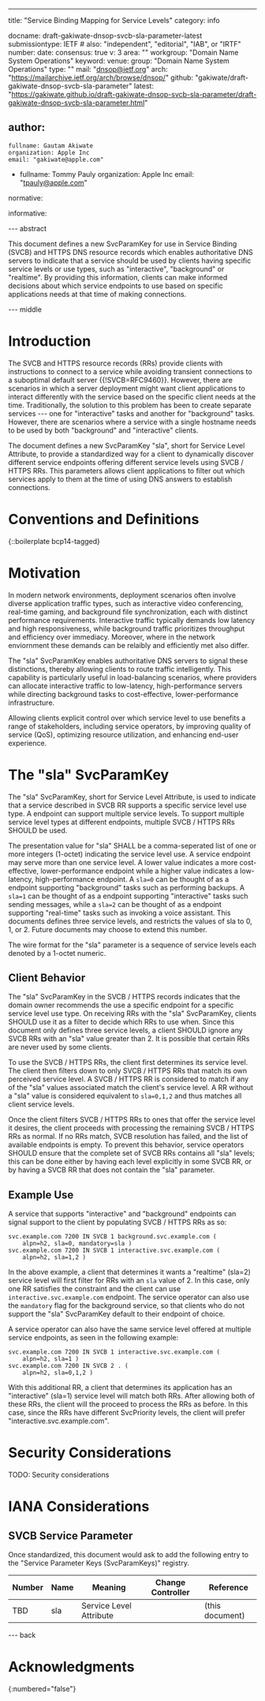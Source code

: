 ---
title: "Service Binding Mapping for Service Levels"
category: info

docname: draft-gakiwate-dnsop-svcb-sla-parameter-latest
submissiontype: IETF  # also: "independent", "editorial", "IAB", or "IRTF"
number:
date:
consensus: true
v: 3
area: ""
workgroup: "Domain Name System Operations"
keyword:
venue:
  group: "Domain Name System Operations"
  type: ""
  mail: "dnsop@ietf.org"
  arch: "https://mailarchive.ietf.org/arch/browse/dnsop/"
  github: "gakiwate/draft-gakiwate-dnsop-svcb-sla-parameter"
  latest: "https://gakiwate.github.io/draft-gakiwate-dnsop-svcb-sla-parameter/draft-gakiwate-dnsop-svcb-sla-parameter.html"

author:
 -
    fullname: Gautam Akiwate
    organization: Apple Inc
    email: "gakiwate@apple.com"
 -
    fullname: Tommy Pauly
    organization: Apple Inc
    email: "tpauly@apple.com"

normative:

informative:

--- abstract

This document defines a new SvcParamKey for use in Service Binding (SVCB) and
HTTPS DNS resource records which enables authoritative DNS servers to indicate
that a service should be used by clients having specific service levels
or use types, such as "interactive", "background" or "realtime". By providing this
information, clients can make informed decisions about which service endpoints
to use based on specific applications needs at that time of making connections.

--- middle

# Introduction

The SVCB and HTTPS resource records (RRs) provide clients with instructions to
connect to a service while avoiding transient connections to a suboptimal
default server {{!SVCB=RFC9460}}. However, there are scenarios in which a server
deployment might want client applications to interact differently with the service
based on the specific client needs at the time.  Traditionally, the solution to
this problem has been to create separate services --- one for "interactive"
tasks and another for "background" tasks.  However, there are scenarios where
a service with a single hostname needs to be used by both "background" and
"interactive" clients.

The document defines a new SvcParamKey "sla", short for Service Level Attribute,
to provide a standardized way for a client to dynamically discover different
service endpoints offering different service levels using SVCB / HTTPS RRs.
This parameters allows client applications to filter out which services apply
to them at the time of using DNS answers to establish connections.

# Conventions and Definitions

{::boilerplate bcp14-tagged}

# Motivation

In modern network environments, deployment scenarios often involve diverse
application traffic types, such as interactive video conferencing, real-time
gaming, and background file synchronization, each with distinct performance
requirements. Interactive traffic typically demands low latency and high
responsiveness, while background traffic prioritizes throughput and efficiency
over immediacy. Moreover, where in the network enviornment these demands can
be relaibly and efficiently met also differ.

The "sla" SvcParamKey enables authoritative DNS servers to signal these
distinctions, thereby allowing clients to route traffic intelligently.  This
capability is particularly useful in load-balancing scenarios, where providers
can allocate interactive traffic to low-latency, high-performance servers while
directing background tasks to cost-effective, lower-performance infrastructure.

Allowing clients explicit control over which service level to use benefits a
range of stakeholders, including service operators, by improving quality of
service (QoS), optimizing resource utilization, and enhancing end-user
experience.

# The "sla" SvcParamKey

The "sla" SvcParamKey, short for Service Level Attribute, is used to indicate that
a service described in SVCB RR supports a specific service level use type. A
endpoint can support multiple service levels. To support multiple service level
types at different endpoints, multiple SVCB / HTTPS RRs SHOULD be used.

The presentation value for "sla" SHALL be a comma-seperated list
of one or more integers (1-octet) indicating the service level use. A service
endpoint may serve more than one service level. A lower value indicates a more
cost-effective, lower-performance endpoint while a higher value indicates a
low-latency, high-performance endpoint.  A `sla=0` can be thought of as a
endpoint supporting "background" tasks such as performing backups.  A `sla=1`
can be thought of as a endpoint supporting "interactive" tasks such sending
messages, while a `sla=2` can be thought of as a endpoint supporting "real-time"
tasks such as invoking a voice assistant.  This documents defines three service
levels, and restricts the values of sla to 0, 1, or 2.  Future documents may
choose to extend this number.

The wire format for the "sla" parameter is a sequence of service levels each
denoted by a 1-octet numeric.

## Client Behavior

The "sla" SvcParamKey in the SVCB / HTTPS records indicates that the domain
owner recommends the use a specific endpoint for a specific service level use
type. On receiving RRs with the "sla" SvcParamKey, clients SHOULD use it as a
filter to decide which RRs to use when.  Since this document only defines three
service levels, a client SHOULD ignore any SVCB RRs with an "sla" value greater
than 2. It is possible that certain RRs are never used by some clients.

To use the SVCB / HTTPS RRs, the client first determines its service level. The
client then filters down to only SVCB / HTTPS RRs that match its own perceived
service level. A SVCB / HTTPS RR is considered to match if any of the "sla"
values associated match the client's service level.  A RR without a "sla" value
is considered equivalent to `sla=0,1,2` and thus matches all client service
levels.

Once the client filters SVCB / HTTPS RRs to ones that offer the service level it
desires, the client proceeds with processing the remaining SVCB / HTTPS RRs as
normal.  If no RRs match, SVCB resolution has failed, and the list of available
endpoints is empty. To prevent this behavior, service operators SHOULD ensure
that the complete set of SVCB RRs contains all "sla" levels; this can be done
either by having each level explicitly in some SVCB RR, or by having a
SVCB RR that does not contain the "sla" parameter.

## Example Use

A service that supports "interactive" and "background" endpoints can signal
support to the client by populating SVCB / HTTPS RRs as so:

~~~
svc.example.com 7200 IN SVCB 1 background.svc.example.com (
    alpn=h2, sla=0, mandatory=sla )
svc.example.com 7200 IN SVCB 1 interactive.svc.example.com (
    alpn=h2, sla=1,2 )
~~~

In the above example, a client that determines it wants a "realtime" (sla=2)
service level will first filter for RRs with an `sla` value of 2. In this case,
only one RR satisfies the constraint and the client can use
`interactive.svc.example.com` endpoint. The service operator can also use the
`mandatory` flag for the background service, so that clients who do not support
the "sla" SvcParamKey default to their endpoint of choice.

A service operator can also have the same service level offered at multiple
service endpoints, as seen in the following example:

~~~
svc.example.com 7200 IN SVCB 1 interactive.svc.example.com (
    alpn=h2, sla=1 )
svc.example.com 7200 IN SVCB 2 . (
    alpn=h2, sla=0,1,2 )
~~~

With this additional RR, a client that determines its application has an "interactive"
(sla=1) service level will match both RRs. After allowing both of these RRs,
the client will the proceed to process the RRs as before. In this case, since
the RRs have different SvcPriority levels, the client will prefer
"interactive.svc.example.com".

# Security Considerations

TODO: Security considerations

# IANA Considerations

## SVCB Service Parameter

Once standardized, this document would ask to add the following entry to the
"Service Parameter Keys (SvcParamKeys)" registry.

| Number  | Name    | Meaning                      | Change Controller | Reference       |
| ------- | ------- | ---------------------------- | ----------------- | --------------- |
| TBD     | sla     | Service Level Attribute      |                   | (this document)  |

--- back

# Acknowledgments

{:numbered="false"}
